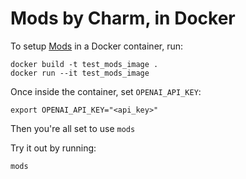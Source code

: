 # Mods by Charm, in Docker

To setup [Mods](https://github.com/charmbracelet/mods) in a Docker container, run:
```shell
docker build -t test_mods_image .
docker run --it test_mods_image
```

Once inside the container, set `OPENAI_API_KEY`:
```shell
export OPENAI_API_KEY="<api_key>"
```

Then you're all set to use `mods`

Try it out by running:
```shell
mods
```